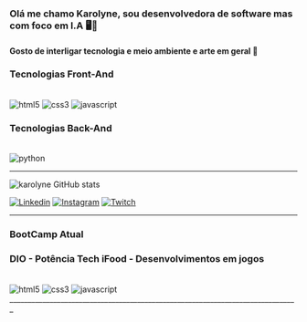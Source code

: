 ### Olá me chamo Karolyne, sou desenvolvedora de software mas com foco em I.A 🖥️🤖
#### Gosto de interligar tecnologia e meio ambiente e arte em geral 🎨

### Tecnologias Front-And
<div style="displey inline_block"><br/>
    <img align="center" alt="html5" src="https://img.shields.io/badge/HTML5-E34F26?style=for-the-badge&logo=html5&logoColor=white"/>
    <img align="center" alt="css3" src="https://img.shields.io/badge/CSS3-1572B6?style=for-the-badge&logo=css3&logoColor=white"/>
    <img align="center" alt="javascript" src="https://img.shields.io/badge/JavaScript-F7DF1E?style=for-the-badge&logo=javascript&logoColor=black"/>
<div>

### Tecnologias Back-And
<div style="displey inline_block"><br/>
    <img align="center" alt="python" src="https://img.shields.io/badge/Python-14354C?style=for-the-badge&logo=python&logoColor=white"/>
<div>


__________________________________________________________________________________

![karolyne GitHub stats](https://github-readme-stats.vercel.app/api?username=KarolyneTeixeiraS&show_icons=true&theme=merko)

[![Linkedin](https://img.shields.io/badge/LinkedIn-0077B5?style=for-the-badge&logo=linkedin&logoColor=white)](https://www.linkedin.com/in/karolyne-teixeira-14839129b/)
[![Instagram](https://img.shields.io/badge/Instagram-E4405F?style=for-the-badge&logo=instagram&logoColor=white)](https://www.instagram.com/karolynetexeira/)
[![Twitch](https://img.shields.io/badge/Twitch-9146FF?style=for-the-badge&logo=twitch&logoColor=white)](https://www.twitch.tv/karolyneteixeira)
______________


### BootCamp Atual
### DIO - Potência Tech iFood - Desenvolvimentos em jogos
<div style="displey inline_block"><br/>
    <img align="center" alt="html5" src="https://img.shields.io/badge/HTML5-E34F26?style=for-the-badge&logo=html5&logoColor=white"/>
    <img align="center" alt="css3" src="https://img.shields.io/badge/CSS3-1572B6?style=for-the-badge&logo=css3&logoColor=white"/>
    <img align="center" alt="javascript" src="https://img.shields.io/badge/JavaScript-F7DF1E?style=for-the-badge&logo=javascript&logoColor=black"/>
<div>
_______________________________________________________________________________
